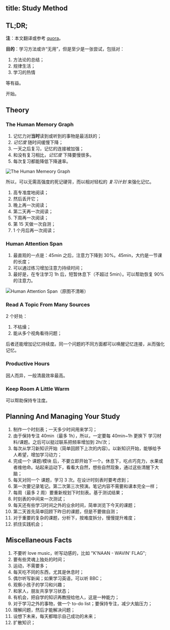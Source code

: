 title: Study Method
---

## TL;DR;

**注**：本文翻译或参考 [quora](http://www.quora.com/What-are-the-best-study-methods-1)。

**目的**：学习方法或许“无用”，但是至少是一张尝试，包括对：

1. 方法论的总结；
2. 规律生活；
3. 学习的热情 

等有益。

开始。

<!-- more -->

## Theory

### The Human Memory Graph

1. 记忆力对**当时**读到或听到的事物是最活跃的；
2. *记忆度* 随时间缓慢下降；
3. 一天之后复习，记忆的连接被加强；
4. 和没有复习相比，*记忆度* 下降要慢很多。
5. 每次复习都能降低下降速率。

![The Human Memeory Graph](./1.jpeg)

所以，可以无需高强度的死记硬背，而以相对轻松的 *复习计划* 来强化记忆。

1. 高专准度地阅读；
2. 然后丢开它；
3. 晚上再一次阅读；
4. 第二天再一次阅读；
5. 下周再一次阅读；
6. 第 15 天做一次自测；
7. 1 个月后再一次阅读；

### Human Attention Span

1. 最直观的一点是：45min 之后，注意力下降到 30%。45min，大约是一节课的长度；
2. 可以通过练习增加注意力持续时间；
3. 最好是，在专注学习 1h 后，短暂休息下（不超过 5min）。可以帮助恢复 90% 的注意力。

![Human Attention Span（原图不清晰）](./2.png)

### Read A Topic From Many Sources

2 个好处：

1. 不枯燥；
2. 能从多个视角看待问题；

后者还能增加记忆持续度。同一个问题的不同方面都可以唤醒记忆连接，从而强化记忆。

### Productive Hours

因人而异，一般清晨效率最高。

### Keep Room A Little Warm

可以帮助保持专注度。

## Planning And Managing Your Study

1. 制作一个时刻表；一天多少时间用来学习；
2. 由于保持专注 40min（最多 1h），所以，一定要每 40min~1h 更换下 学习材料/课题。之后可以挺过联系把频率增加到 2h/次；
3. 每次从学习新知识开始（简单回顾下上次的内容）。以新知识开始，能够给予人希望，增加学习动力；
4. 完成一个 课题/模块 后，不要立即开始下一个。休息下，吃点巧克力，水果或者维他命。站起来运动下，看看大自然，想些自然现象，通过这些清醒下大脑；
5. 每天对同一个 课题，学习 3 次。在设计时刻表时要考虑到；
6. 第一次要记录笔记。第二次第三次预演。笔记内容不需要和课本完全一样；
7. 每周（最多 2 周）要重新规划下时刻表。基于测试结果；
8. 时刻表的中间来一次测试；
9. 每天还有些学习时间之外的业余时间，简单浏览下今天的课题；
10. 第二天首先简单回顾下昨日的课题，但是不要做自测；
11. 对于重要的复杂的课题，分析下，按难度拆分，慢慢提升难度；
12. 抓住实践机会；

## Miscellaneous Facts

1. 不要听 love music，听写动感的，比如 "K'NAAN - WAVIN' FLAG";
2. 要有些灵魂上独处的时间；
3. 运动，不需要多；
4. 每天吃不同的东西，尤其是休息时；
5. 偶尔听写新闻；如果学习英语，可以听 BBC；
6. 观察小孩子的学习和兴趣；
7. 和家人，朋友共享学习状态；
8. 有机会，把自学的知识再教授给他人，这是一种能力；
9. 对于学习之外的事物，做一个 to-do list；要保持专注，减少大脑压力；
10. 理解问题，然后才能解决问题；
11. 设想下未来，每天都暗示自己成功的未来；
12. 扩散知识；